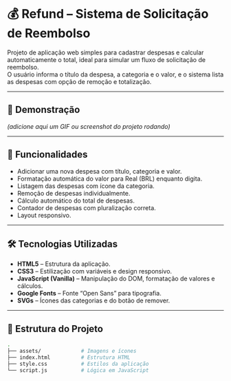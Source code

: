 # 💰 Refund – Sistema de Solicitação de Reembolso

Projeto de aplicação web simples para cadastrar despesas e calcular automaticamente o total, ideal para simular um fluxo de solicitação de reembolso.  
O usuário informa o título da despesa, a categoria e o valor, e o sistema lista as despesas com opção de remoção e totalização.

---

## 📸 Demonstração
*(adicione aqui um GIF ou screenshot do projeto rodando)*

---

## 🚀 Funcionalidades
- Adicionar uma nova despesa com título, categoria e valor.
- Formatação automática do valor para Real (BRL) enquanto digita.
- Listagem das despesas com ícone da categoria.
- Remoção de despesas individualmente.
- Cálculo automático do total de despesas.
- Contador de despesas com pluralização correta.
- Layout responsivo.

---

## 🛠️ Tecnologias Utilizadas
- **HTML5** – Estrutura da aplicação.
- **CSS3** – Estilização com variáveis e design responsivo.
- **JavaScript (Vanilla)** – Manipulação do DOM, formatação de valores e cálculos.
- **Google Fonts** – Fonte “Open Sans” para tipografia.
- **SVGs** – Ícones das categorias e do botão de remover.

---

## 📂 Estrutura do Projeto
```bash
.
├── assets/             # Imagens e ícones
├── index.html          # Estrutura HTML
├── style.css           # Estilos da aplicação
└── script.js           # Lógica em JavaScript
